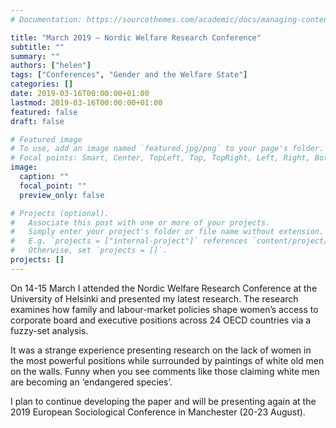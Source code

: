 ```yaml
---
# Documentation: https://sourcethemes.com/academic/docs/managing-content/

title: "March 2019 – Nordic Welfare Research Conference"
subtitle: ""
summary: ""
authors: ["helen"]
tags: ["Conferences", "Gender and the Welfare State"]
categories: []
date: 2019-03-16T00:00:00+01:00
lastmod: 2019-03-16T00:00:00+01:00
featured: false
draft: false

# Featured image
# To use, add an image named `featured.jpg/png` to your page's folder.
# Focal points: Smart, Center, TopLeft, Top, TopRight, Left, Right, BottomLeft, Bottom, BottomRight.
image:
  caption: ""
  focal_point: ""
  preview_only: false

# Projects (optional).
#   Associate this post with one or more of your projects.
#   Simply enter your project's folder or file name without extension.
#   E.g. `projects = ["internal-project"]` references `content/project/deep-learning/index.md`.
#   Otherwise, set `projects = []`.
projects: []
---
```


On 14-15 March I attended the Nordic Welfare Research Conference at the University of Helsinki and presented my latest research. The research examines how family and labour-market policies shape women’s access to corporate board and executive positions across 24 OECD countries via a fuzzy-set analysis.

It was a strange experience presenting research on the lack of women in the most powerful positions while surrounded by paintings of white old men on the walls. Funny when you see comments like those claiming white men are becoming an ‘endangered species’.

I plan to continue developing the paper and will be presenting again at the 2019 European Sociological Conference in Manchester (20-23 August).
